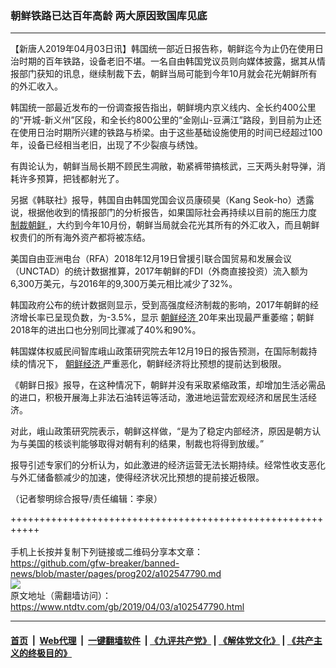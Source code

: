 ### 朝鲜铁路已达百年高龄 两大原因致国库见底
------------------------

<div class="post_content" itemprop="articleBody">
 <p>
  【新唐人2019年04月03日讯】韩国统一部近日报告称，朝鲜迄今为止仍在使用日治时期的百年铁路，设备老旧不堪。一名自由韩国党议员则向媒体披露，据其从情报部门获知的讯息，继续制裁下去，朝鲜当局可能到今年10月就会花光朝鲜所有的外汇收入。
 </p>
 <p>
  韩国统一部最近发布的一份调查报告指出，朝鲜境内京义线内、全长约400公里的“开城-新义州”区段，和全长约800公里的“金刚山-豆满江”路段，到目前为止还在使用日治时期所兴建的铁路与桥梁。由于这些基础设施使用的时间已经超过100年，设备已经相当老旧，出现了不少裂痕与绣蚀。
 </p>
 <p>
  有舆论认为，朝鲜当局长期不顾民生凋敝，勒紧裤带搞核武，三天两头射导弹，消耗许多预算，把钱都射光了。
 </p>
 <p>
  另据《韩联社》报导，韩国自由韩国党国会议员康硕昊（Kang Seok-ho）透露说，根据他收到的情报部门的分析报告，如果国际社会再持续以目前的施压力度
  <a href="https://www.ntdtv.com/gb/制裁朝鲜.htm">
   制裁朝鲜
  </a>
  ，大约到今年10月份，朝鲜当局就会花光其所有的外汇收入，而且朝鲜权贵们的所有海外资产都将被冻结。
 </p>
 <p>
  美国自由亚洲电台（RFA）2018年12月19日曾援引联合国贸易和发展会议（UNCTAD）的统计数据推算，2017年朝鲜的FDI（外商直接投资）流入额为6,300万美元，与2016年的9,300万美元相比减少了32%。
 </p>
 <p>
  韩国政府公布的统计数据则显示，受到高强度经济制裁的影响，2017年朝鲜的经济增长率已呈现负数，为-3.5%，显示
  <a href="https://www.ntdtv.com/gb/朝鲜经济.htm">
   朝鲜经济
  </a>
  20年来出现最严重萎缩；朝鲜2018年的进出口也分别同比骤减了40%和90%。
 </p>
 <p>
  韩国媒体权威民间智库峨山政策研究院去年12月19日的报告预测，在国际制裁持续的情况下，
  <a href="https://www.ntdtv.com/gb/朝鲜经济.htm">
   朝鲜经济
  </a>
  严重恶化，朝鲜经济将比预想的提前达到极限。
 </p>
 <p>
  《朝鲜日报》报导，在这种情况下，朝鲜并没有采取紧缩政策，却增加生活必需品的进口，积极开展海上非法石油转运等活动，激进地运营宏观经济和居民生活经济。
 </p>
 <p>
  对此，峨山政策研究院表示，朝鲜这样做，“是为了稳定内部经济，原因是朝方认为与美国的核谈判能够取得对朝有利的结果，制裁也将得到放缓。”
 </p>
 <p>
  报导引述专家们的分析认为，如此激进的经济运营无法长期持续。经常性收支恶化与外汇储备额减少的加速，使得经济状况比预想的提前接近极限。
 </p>
 <p>
  （记者黎明综合报导/责任编辑：李泉）
 </p>
 <div class="single_ad">
 </div>
</div>

+++++++++++++++++++++++++++++++++++++++++++++++++++++++++++<br/><br/>
手机上长按并复制下列链接或二维码分享本文章：<br/>
https://github.com/gfw-breaker/banned-news/blob/master/pages/prog202/a102547790.md <br/>
<a href='https://github.com/gfw-breaker/banned-news/blob/master/pages/prog202/a102547790.md'><img src='https://github.com/gfw-breaker/banned-news/blob/master/pages/prog202/a102547790.md.png'/></a> <br/>
原文地址（需翻墙访问）：https://www.ntdtv.com/gb/2019/04/03/a102547790.html


------------------------
#### [首页](https://github.com/gfw-breaker/banned-news/blob/master/README.md) &nbsp;|&nbsp; [Web代理](https://github.com/labour-camp/helloworld) &nbsp;|&nbsp; [一键翻墙软件](https://github.com/gfw-breaker/nogfw/blob/master/README.md) &nbsp;| [《九评共产党》](https://github.com/gfw-breaker/9ping.md/blob/master/README.md#九评之一评共产党是什么) | [《解体党文化》](https://github.com/gfw-breaker/jtdwh.md/blob/master/README.md) | [《共产主义的终极目的》](https://github.com/gfw-breaker/gczydzjmd.md/blob/master/README.md)

